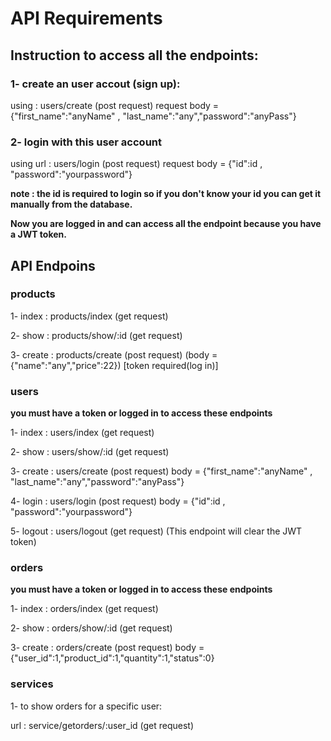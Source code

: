 # API Requirements
## Instruction to access all the endpoints:
### 1- create an user accout (sign up):
using : users/create (post request)
request body = {"first_name":"anyName" , "last_name":"any","password":"anyPass"}
### 2- login with this user account
using url : users/login (post request)
request body = {"id":id , "password":"yourpassword"}

**note : the id is required to login so if you don't know your id you can get it manually from the database.**

**Now you are logged in and can access all the endpoint because you have a JWT token.**
## API Endpoins

### products
1- index : products/index (get request)

2- show : products/show/:id (get request)

3- create : products/create (post request) (body = {"name":"any","price":22}) [token required(log in)]



### users
**you must have a token or logged in to access these endpoints**

1- index : users/index (get request)

2- show : users/show/:id (get request)

3- create : users/create (post request) body = {"first_name":"anyName" , "last_name":"any","password":"anyPass"}

4- login : users/login (post request) body = {"id":id , "password":"yourpassword"}

5- logout : users/logout (get request) (This endpoint will clear the JWT token)

### orders
**you must have a token or logged in to access these endpoints**

1- index : orders/index (get request)

2- show : orders/show/:id (get request)

3- create : orders/create (post request) body = {"user_id":1,"product_id":1,"quantity":1,"status":0}

### services
1- to show orders for a specific user:

url : service/getorders/:user_id (get request)

